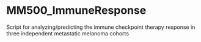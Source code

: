 # MM500_ImmuneResponse
Script for analyzing/predicting the immune checkpoint therapy response in three independent metastatic melanoma cohorts  
